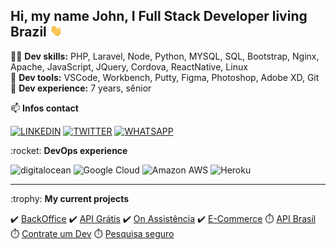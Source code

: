 ## Hi, my name John, I Full Stack Developer living Brazil <img src="https://github.com/milena-ramiro/milena-ramiro/blob/main/gifs/wave.gif" width="20px">

👨‍💻  <strong>Dev skills:</strong> PHP, Laravel, Node, Python, MYSQL, SQL, Bootstrap, Nginx, Apache, JavaScript, JQuery, Cordova, ReactNative, Linux <br />
🧰  <strong>Dev tools:</strong> VSCode, Workbench, Putty, Figma, Photoshop, Adobe XD, Git <br />
👴 <strong>Dev experience:</strong> 7 years, sênior</p>

<p> 📫 <strong>Infos contact</strong></p>

[![LINKEDIN](https://img.shields.io/badge/Linkedin-6633cc?style=flat-square&&logo=linkedin&logoColor=white)](https://www.linkedin.com/in/jhowbhz/)
[![TWITTER](https://img.shields.io/badge/Twitter-6633cc?style=flat-square&&logo=twitter&logoColor=white)](https://twitter.com/jhowbhz)
[![WHATSAPP](https://img.shields.io/badge/Stackoverflow-6633cc?style=flat-square&&logo=stackoverflow&logoColor=white)](https://pt.stackoverflow.com/users/128217/jhowbhz)

<p> :rocket: <strong>DevOps experience </strong></p>

![digitalocean](https://img.shields.io/badge/-Digital%20Ocean-6633cc?style=flat-square&logo=digitalocean&logoColor=white)
![Google Cloud](https://img.shields.io/badge/G%20Cloud-6633cc?style=flat-square&logo=google-cloud&logoColor=white)
![Amazon AWS](https://img.shields.io/badge/Amazon-6633cc?style=flat-square&logo=amazon-aws&logoColor=white)
![Heroku](https://img.shields.io/badge/-Heroku-6633cc?style=flat-square&logo=heroku&logoColor=white)

<hr />
<p> :trophy: <strong>My current projects</strong> </p>

✔️ [BackOffice](https://www.backofficesolucoes.io "Clique e acesse agora!")
✔️ [API Grátis](https://www.apigratis.com.br "Clique e acesse agora!")
✔️ [On Assistência](https://www.onassistencia.com.br "Clique e veja :D")
✔️ [E-Commerce](https://www.laboutiquesavassi.com.br "Clique e veja um exemplo")
⏱️ [API Brasil](https://www.apibrasil.com.br "Projeto em andamento...")
⏱️ [Contrate um Dev](https://www.contrateumdev.com.br "Projeto em andamento...")
⏱️ [Pesquisa seguro](https://www.pesquisaseguro.com.br "Projeto em andamento...")
